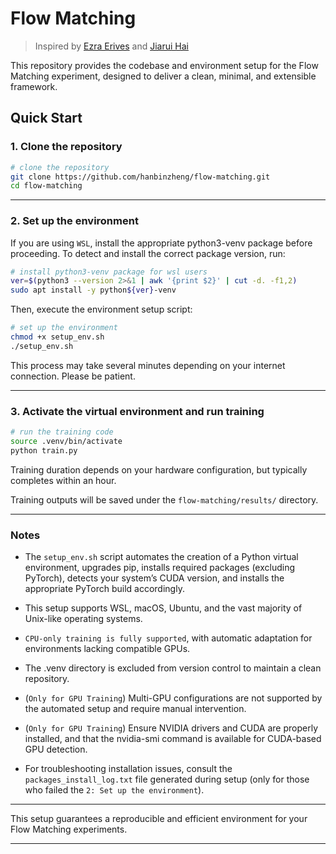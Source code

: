 # Flow Matching

> Inspired by [Ezra Erives](https://github.com/eje24/iap-diffusion-labs) and [Jiarui Hai](https://github.com/haidog-yaqub/MeanFlow)

This repository provides the codebase and environment setup for the Flow Matching experiment, designed to deliver a clean, minimal, and extensible framework.

## Quick Start

### 1. Clone the repository

```bash
# clone the repository
git clone https://github.com/hanbinzheng/flow-matching.git
cd flow-matching
```

---

### 2. Set up the environment

If you are using `WSL`, install the appropriate python3-venv package before proceeding. To detect and install the correct package version, run:

```bash
# install python3-venv package for wsl users
ver=$(python3 --version 2>&1 | awk '{print $2}' | cut -d. -f1,2)
sudo apt install -y python${ver}-venv
```

Then, execute the environment setup script:

```bash
# set up the environment
chmod +x setup_env.sh
./setup_env.sh
```

This process may take several minutes depending on your internet connection. Please be patient.

---

### 3. Activate the virtual environment and run training

```bash
# run the training code
source .venv/bin/activate
python train.py
```

Training duration depends on your hardware configuration, but typically completes within an hour.

Training outputs will be saved under the `flow-matching/results/` directory.

---

### Notes

- The `setup_env.sh` script automates the creation of a Python virtual environment, upgrades pip, installs required packages (excluding PyTorch), detects your system’s CUDA version, and installs the appropriate PyTorch build accordingly.

- This setup supports WSL, macOS, Ubuntu, and the vast majority of Unix-like operating systems.

- `CPU-only training is fully supported`, with automatic adaptation for environments lacking compatible GPUs.

- The .venv directory is excluded from version control to maintain a clean repository.

- (`Only for GPU Training`) Multi-GPU configurations are not supported by the automated setup and require manual intervention.

- (`Only for GPU Training`) Ensure NVIDIA drivers and CUDA are properly installed, and that the nvidia-smi command is available for CUDA-based GPU detection.

- For troubleshooting installation issues, consult the `packages_install_log.txt` file generated during setup (only for those who failed the `2: Set up the environment`).


---

This setup guarantees a reproducible and efficient environment for your Flow Matching experiments.

---
